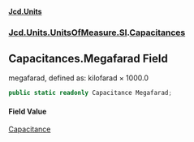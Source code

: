 #### [Jcd.Units](index.md 'index')
### [Jcd.Units.UnitsOfMeasure.SI](Jcd.Units.UnitsOfMeasure.SI.md 'Jcd.Units.UnitsOfMeasure.SI').[Capacitances](Capacitances.md 'Jcd.Units.UnitsOfMeasure.SI.Capacitances')

## Capacitances.Megafarad Field

megafarad, defined as: kilofarad × 1000.0

```csharp
public static readonly Capacitance Megafarad;
```

#### Field Value
[Capacitance](Capacitance.md 'Jcd.Units.UnitTypes.Capacitance')